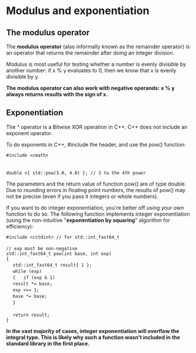 # Modulus and exponentiation

## The modulus operator

The **modulus operator** (also informally known as the remainder operator) is an operator that returns the remainder after doing an integer division.

Modulus is most useful for testing whether a number is evenly divisible by another number: if x % y evaluates to 0, then we know that x is evenly divisible by y.

**The modulus operator can also work with negative operands: x % y always returns results with the sign of x.**


## Exponentiation

The ^ operator is a Bitwise XOR operation in C++. C++ does not include an exponent operator.

To do exponents in C++, #include the <cmath> header, and use the pow() function:

` #include <cmath> `  
<br/>  
` double x{ std::pow(3.0, 4.0) }; // 3 to the 4th power `  

The parameters and the return value of function pow() are of type double. Due to rounding errors in floating point numbers, the results of pow() may not be precise (even if you pass it integers or whole numbers).

If you want to do integer exponentiation, you're better off using your own function to do so. The following function implements integer exponentiation (using the non-intuitive "**exponentiation by squaring**" algorithm for efficiency):

` #include <cstdint> // for std::int_fast64_t `  
<br/>
` // exp must be non-negative `  
` std::int_fast64_t pow(int base, int exp) `  
` { `  
&emsp;        ` std::int_fast64_t result{ 1 }; `  
&emsp;        ` while (exp) `  
&emsp;        ` { `
&emsp;              ` if (exp & 1) `  
&emsp;                    ` result *= base; `  
&emsp;              ` exp >>= 1; `  
&emsp;              ` base *= base; `  
&emsp;        ` } `  
<br/>
&emsp;        ` return result; `  
` } `  

**In the vast majority of cases, integer exponentiation will overflow the integral type. This is likely why such a function wasn't included in the standard library in the first place.**
